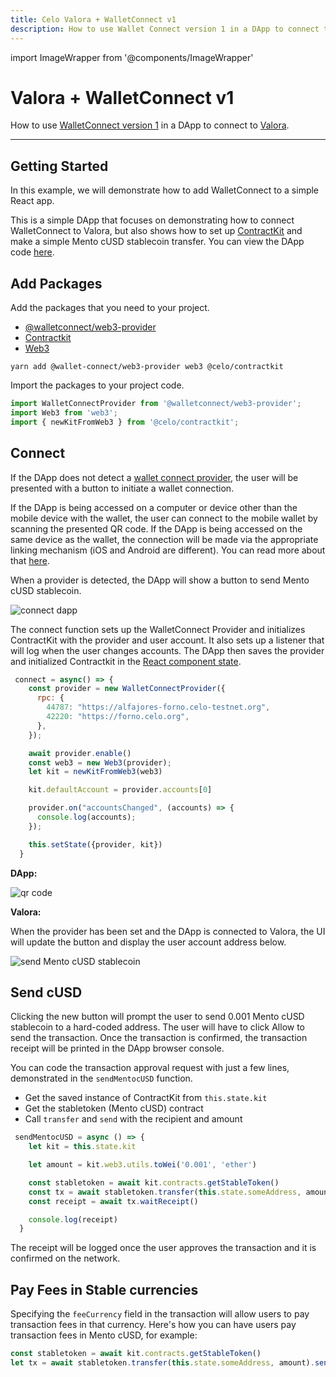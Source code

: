 ```yaml
---
title: Celo Valora + WalletConnect v1
description: How to use Wallet Connect version 1 in a DApp to connect to Valora.
---
```


import ImageWrapper from '@components/ImageWrapper'

#  Valora + WalletConnect v1

How to use [WalletConnect version 1](https://docs.walletconnect.com/1.0/) in a DApp to connect to [Valora](https://valoraapp.com/). 

___

## Getting Started

In this example, we will demonstrate how to add WalletConnect to a simple React app.

This is a simple DApp that focuses on demonstrating how to connect WalletConnect to Valora, but also shows how to set up [ContractKit](/developer-resources/contractkit/index.md) and make a simple Mento cUSD stablecoin transfer. You can view the DApp code [here](https://github.com/critesjosh/valora-wallet-connect-v1).

## Add Packages

Add the packages that you need to your project.

- [@walletconnect/web3-provider](https://www.npmjs.com/package/@walletconnect/web3-provider)
- [Contractkit](https://www.npmjs.com/package/@celo/contractkit)
- [Web3](https://www.npmjs.com/package/web3)

```shell
yarn add @wallet-connect/web3-provider web3 @celo/contractkit
```

Import the packages to your project code.

```js
import WalletConnectProvider from '@walletconnect/web3-provider';
import Web3 from 'web3';
import { newKitFromWeb3 } from '@celo/contractkit';
```

## Connect

If the DApp does not detect a [wallet connect provider](https://docs.walletconnect.com/1.0/quick-start/dapps/web3-provider), the user will be presented with a button to initiate a wallet connection.

If the DApp is being accessed on a computer or device other than the mobile device with the wallet, the user can connect to the mobile wallet by scanning the presented QR code. If the DApp is being accessed on the same device as the wallet, the connection will be made via the appropriate linking mechanism (iOS and Android are different). You can read more about that [here](https://docs.walletconnect.com/1.0/mobile-linking#wallet-support).

When a provider is detected, the DApp will show a button to send Mento cUSD stablecoin.

![connect dapp](/img/doc-images/valora-wc-v1/connect-dapp.png)

The connect function sets up the WalletConnect Provider and initializes ContractKit with the provider and user account. It also sets up a listener that will log when the user changes accounts. The DApp then saves the provider and initialized Contractkit in the [React component state](https://reactjs.org/docs/faq-state.html).

```js
 connect = async() => {
    const provider = new WalletConnectProvider({
      rpc: {
        44787: "https://alfajores-forno.celo-testnet.org",
        42220: "https://forno.celo.org",
      },
    });

    await provider.enable()
    const web3 = new Web3(provider);
    let kit = newKitFromWeb3(web3)

    kit.defaultAccount = provider.accounts[0]

    provider.on("accountsChanged", (accounts) => {
      console.log(accounts);
    });

    this.setState({provider, kit})
  }
```

**DApp:**

![qr code](/img/doc-images/valora-wc-v1/qr-code.png)

**Valora:**

<ImageWrapper path="/img/doc-images/valora-wc-v1/connect-valora.jpg" alt="connect valora" width="200" />

When the provider has been set and the DApp is connected to Valora, the UI will update the button and display the user account address below.

![send Mento cUSD stablecoin](/img/doc-images/valora-wc-v1/send-cusd.png)

## Send cUSD

Clicking the new button will prompt the user to send 0.001 Mento cUSD stablecoin to a hard-coded address. The user will have to click Allow to send the transaction. Once the transaction is confirmed, the transaction receipt will be printed in the DApp browser console.

You can code the transaction approval request with just a few lines, demonstrated in the `sendMentocUSD` function.

- Get the saved instance of ContractKit from `this.state.kit`
- Get the stabletoken (Mento cUSD) contract
- Call `transfer` and `send` with the recipient and amount

```js
 sendMentocUSD = async () => {
    let kit = this.state.kit

    let amount = kit.web3.utils.toWei('0.001', 'ether')

    const stabletoken = await kit.contracts.getStableToken()
    const tx = await stabletoken.transfer(this.state.someAddress, amount).send()
    const receipt = await tx.waitReceipt()

    console.log(receipt)
  }

```

<ImageWrapper path="/img/doc-images/valora-wc-v1/valora-send.jpg" alt="approve valora" width="200" />

The receipt will be logged once the user approves the transaction and it is confirmed on the network.

## Pay Fees in Stable currencies

Specifying the `feeCurrency` field in the transaction will allow users to pay transaction fees in that currency. Here's how you can have users pay transaction fees in Mento cUSD, for example:

```js
const stabletoken = await kit.contracts.getStableToken()
let tx = await stabletoken.transfer(this.state.someAddress, amount).send({ feeCurrency: stabletoken.address })
```
